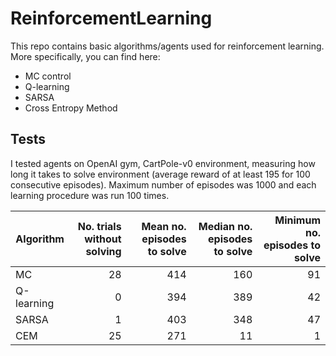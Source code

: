 # ReinforcementLearning

This repo contains basic algorithms/agents used for reinforcement learning. More specifically, you can find here:

- MC control
- Q-learning
- SARSA
- Cross Entropy Method

## Tests

I tested agents on OpenAI gym, CartPole-v0 environment, measuring how long it takes to solve environment (average reward of at least 195
for 100 consecutive episodes). Maximum number of episodes was 1000 and each learning procedure was run 100 times.

| Algorithm  | No. trials without solving | Mean no. episodes to solve | Median no. episodes to solve | Minimum no. episodes to solve |
| ------ | ------: | ------: | ------: | ------: |
| MC         | 28                         | 414                       | 160                          | 91                            |
| Q-learning | 0                          | 394                       | 389                          | 42                            |
| SARSA      | 1                          | 403                       | 348                          | 47                            |
| CEM | 25 | 271 | 11 | 1 |
